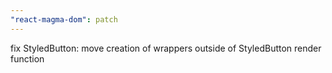 ```yaml
---
"react-magma-dom": patch
---
```


fix StyledButton: move creation of wrappers outside of StyledButton render function
